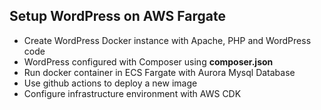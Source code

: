 ## Setup WordPress on AWS Fargate
* Create WordPress Docker instance with Apache, PHP and WordPress code
* WordPress configured with Composer using **composer.json**
* Run docker container in ECS Fargate with Aurora Mysql Database
* Use github actions to deploy a new image
* Configure infrastructure environment with AWS CDK